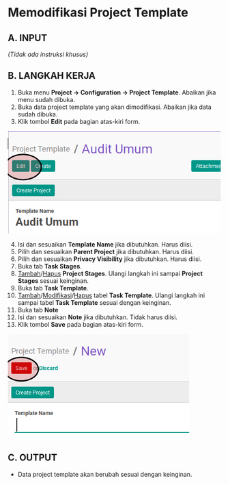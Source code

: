 # Memodifikasi Project Template

## A. INPUT

*(Tidak ada instruksi khusus)*

## B. LANGKAH KERJA

1. Buka menu **Project -> Configuration -> Project Template**. Abaikan jika menu sudah dibuka.
2. Buka data project template yang akan dimodifikasi. Abaikan jika data sudah dibuka.
3. Klik tombol **Edit** pada bagian atas-kiri form.

![](../../img/project-template/tombol-edit.png)

4. Isi dan sesuaikan **Template Name** jika dibutuhkan. Harus diisi.
5. Pilih dan sesuaikan **Parent Project** jika dibutuhkan. Harus diisi.
6. Pilih dan sesuaikan **Privacy Visibility** jika dibutuhkan. Harus diisi.
7. Buka tab **Task Stages**.
8. <a name="l7">[Tambah](./menambahkan-stage.md)/[Hapus](./menghapus-stages.md)</a> **Project Stages**. Ulangi langkah ini sampai **Project Stages** sesuai keinginan.
9. Buka tab **Task Template**.
10. <a name="l10">[Tambah](./menambah-task-template.md)/[Modifikasi](./memodifikasi-task-template.md)/[Hapus](./menghapus-task-template.md)</a> tabel **Task Template**. Ulangi langkah ini sampai tabel **Task Template** sesuai dengan keinginan.
11. Buka tab **Note**
12. Isi dan sesuaikan **Note** jika dibutuhkan. Tidak harus diisi.
13. Klik tombol **Save** pada bagian atas-kiri form.

![](../../img/project-template/tombol-simpan.png)

## C. OUTPUT

* Data project template akan berubah sesuai dengan keinginan.
